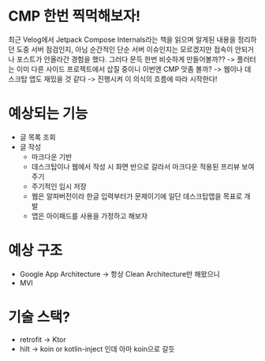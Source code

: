 # CMP 한번 찍먹해보자!

최근 Velog에서 Jetpack Compose Internals라는 책을 읽으며 알게된 내용을 정리하던 도중 서버 점검인지, 아님 순간적인 단순 서버 이슈인지는 모르겠지만
접속이 안되거나 포스트가 안올라간 경험을 했다. 
그러다 문득 한번 비슷하게 만들어볼까?? -> 플러터는 이미 다른 사이드 프로젝트에서 삽질 중이니 이번엔 CMP 맛좀 볼까? -> 웹이나 데스크탑 앱도 재밌을 것 같다 -> 진행시켜
이 의식의 흐름에 따라 시작한다!

# 예상되는 기능
* 글 목록 조회
* 글 작성
  * 마크다운 기반 
  * 데스크탑이나 웹에서 작성 시 화면 반으로 갈라서 마크다운 적용된 프리뷰 보여주기
  * 주기적인 임시 저장
  * 웹은 알파버전이라 한글 입력부터가 문제이기에 일단 데스크탑앱을 목표로 개발
  * 앱은 아이패드를 사용을 가정하고 해보자
 
    
# 예상 구조
* Google App Architecture -> 항상 Clean Architecture만 해왔으니
* MVI

# 기술 스택?
* retrofit -> Ktor
* hilt -> koin or kotlin-inject 인데 아마 koin으로 갈듯
  
